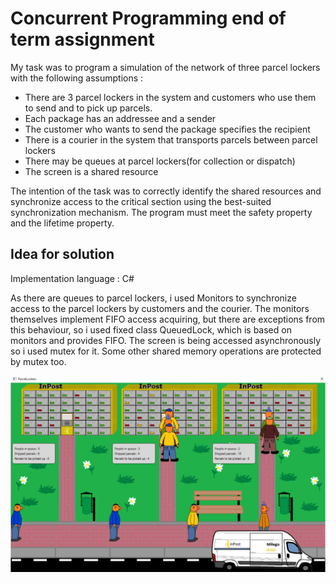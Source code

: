 # Concurrent Programming end of term assignment

My task was to program a simulation of the network of three parcel lockers with the following assumptions :
- There are 3 parcel lockers in the system and customers who use them to send and to pick up parcels.
- Each package has an addressee and a sender
- The customer who wants to send the package specifies the recipient
- There is a courier in the system that transports parcels between parcel lockers
- There may be queues at parcel lockers(for collection or dispatch)
- The screen is a shared resource

The intention of the task was to correctly identify the shared resources and synchronize
access to the critical section using the best-suited synchronization mechanism.
The program must meet the safety property and the lifetime property.

## Idea for solution

Implementation language : C#

As there are queues to parcel lockers, i used Monitors to synchronize access to the parcel lockers by customers and the courier.
The monitors themselves implement FIFO access acquiring, but there are exceptions from this behaviour, so i used fixed class QueuedLock, which is based
on monitors and provides FIFO.
The screen is being accessed asynchronously so i used mutex for it.
Some other shared memory operations are protected by mutex too.




![ScreenShot](screenshot1.jpg)
